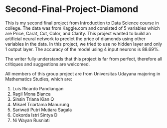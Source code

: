 # Second-Final-Project-Diamond
This is my second final project from Introduction to Data Science course in college. 
The data was from Kaggle.com and consisted of 5 variables which are Price, Carat, Cut, Color, and Clarity. This project wanted to build an artificial neural network to predict the price of diamonds using other variables in the data. 
In this project, we tried to use no hidden layer and only 1 output layer. The accuracy of the model using 4 input neurons is 88.69%. 

The writer fully understands that this project is far from perfect, therefore all critiques and suggestions are welcomed.

All members of this group project are from Universitas Udayana majoring in Mathematics Studies, which are:
1. Luis Ricardo Pandiangan
2. Ragil Mona Bianca
3. Sinsin Triana Kian Q
4. Mikael Triartama Manurung
5. Sariwati Putri Mutiara Sagala
6. Cokorda Istri Sintya D
7. Ni Wayan Rusniati
